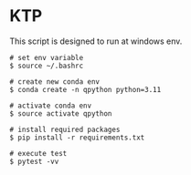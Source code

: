 # KTP

This script is designed to run at windows env.

```shell
# set env variable
$ source ~/.bashrc

# create new conda env
$ conda create -n qpython python=3.11

# activate conda env
$ source activate qpython

# install required packages
$ pip install -r requirements.txt

# execute test
$ pytest -vv
```